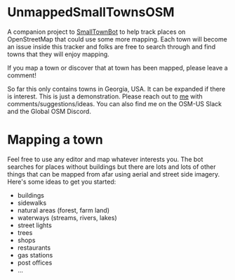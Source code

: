 # UnmappedSmallTownsOSM
A companion project to [SmallTownBot](https://en.osm.town/@SmallTownUSA) to help track places on OpenStreetMap that could use some more mapping. Each town will become an issue inside this tracker and folks are free to search through and find towns that they will enjoy mapping.

If you map a town or discover that at town has been mapped, please leave a comment!

So far this only contains towns in Georgia, USA. It can be expanded if there is interest. This is just a demonstration. Please reach out to [me](https://en.osm.town/@watmildon) with comments/suggestions/ideas. You can also find me on the OSM-US Slack and the Global OSM Discord.

# Mapping a town
Feel free to use any editor and map whatever interests you. The bot searches for places without buildings but there are lots and lots of other things that can be mapped from afar using aerial and street side imagery. Here's some ideas to get you started:

* buildings
* sidewalks
* natural areas (forest, farm land)
* waterways (streams, rivers, lakes)
* street lights
* trees
* shops
* restaurants
* gas stations
* post offices
* ...
